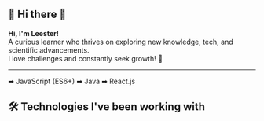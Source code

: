 ## 👾 Hi there 👋

**Hi, I'm Leester!**  
A curious learner who thrives on exploring new knowledge, tech, and scientific advancements.  
I love challenges and constantly seek growth! 🚀

---

➡ JavaScript (ES6+)
➡ Java
➡ React.js

## 🛠 Technologies I've been working with

